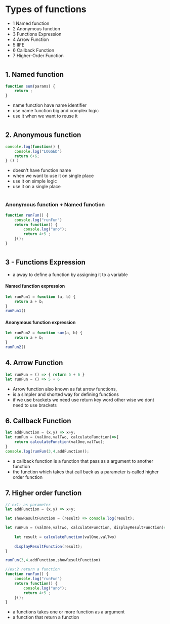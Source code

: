 # Types of functions
- 1 Named function
- 2 Anonymous function
- 3 Functions Expression
- 4 Arrow Function
- 5 IIFE
- 6 Callback Function
- 7 Higher-Order Function
#
## 1. Named function
```js
function sum(params) {
    return ;
}
```
- name function have name identifier
- use name function big and complex logic
- use it when we want to reuse it
#
## 2. Anonymous function
```js
console.log(function() {
    console.log("LOGGED")
    return 6+6;
} () )
```
- doesn't have function name
- when we want to use it on single place
- use it on simple logic
- use it on a single place
#
### Anonymous function + Named function
```js
function runFun() {
    console.log("runFun")
    return function() {
        console.log("ano");
        return 4+5 ;
    }();
}
```
#
## 3 - Functions Expression
- a away to define a function by assigning it to a variable
#### Named function expression
```js
let runFun1 = function (a, b) {
    return a + b;
}
runFun1()
```
#### Anonymous function expression
```js
let runFun2 = function sum(a, b) {
    return a + b;
}
runFun2()
```
## 4. Arrow Function
```js
let runFun = () => { return 5 + 6 }
let runFun = () => 5 + 6
```
- Arrow function also known as fat arrow functions,
- is a simpler and shorted way for defining functions
- if we use brackets we need use return key word other wise we dont need to use brackets

## 6. Callback Function
```js
let addFunction = (x,y) => x+y;
let runFun = (valOne,valTwo, calculateFunction)=>{
    return calculateFunction(valOne,valTwo);
}
console.log(runFun(3,4,addFunction));
```
- a callback function is a function that pass as a argument to another function
- the function which takes that call back as a parameter is called higher order function


## 7. Higher order function

```js
// ex1: as parameter
let addFunction = (x,y) => x+y;

let showResultFunction = (result) => console.log(result);

let runFun = (valOne,valTwo, calculateFunction, displayResultFunction)=>{
    
    let result = calculateFunction(valOne,valTwo) 
    
    displayResultFunction(result);
}

runFun(3,4,addFunction,showResultFunction)
```

```js
//ex:2 return a function
function runFun() {
    console.log("runFun")
    return function() {
        console.log("ano");
        return 4+5 ;
    }();
}
```
- a functions takes one or more function as a argument
- a function that return a function






